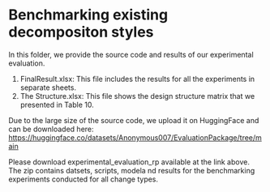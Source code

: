 # Benchmarking existing decompositon styles
In this folder, we provide the source code and results of our experimental evaluation. 

1. FinalResult.xlsx: This file includes the results for all the experiments in separate sheets.
2. The Structure.xlsx: This file shows the design structure matrix that we presented in Table 10. 

Due to the large size of the source code, we upload it on HuggingFace and can be downloaded here:
https://huggingface.co/datasets/Anonymous007/EvaluationPackage/tree/main

Please download experimental_evaluation_rp available at the link above. The zip contains datsets, scripts, modela nd results for the benchmarking experiments conducted for all change types.
